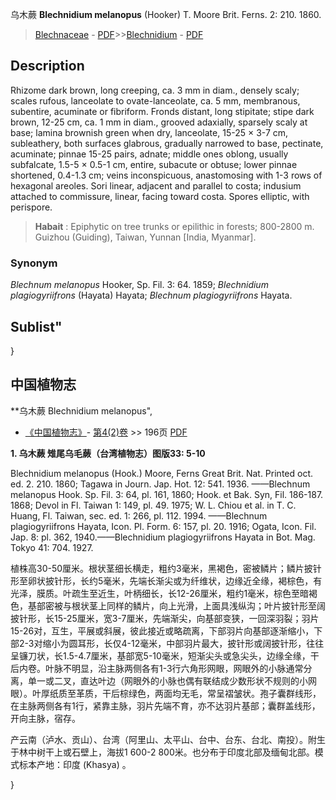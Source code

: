 乌木蕨 **Blechnidium melanopus** (Hooker) T. Moore Brit. Ferns. 2: 210. 1860.

> [Blechnaceae](http://www.iplant.cn/info/Blechnaceae?t=foc) - [PDF](http://www.iplant.cn/foc/pdf/Blechnaceae.pdf)>>[Blechnidium](http://www.iplant.cn/info/Blechnidium?t=foc) - [PDF](http://www.iplant.cn/foc/pdf/Blechnidium.pdf)

## Description

Rhizome dark brown, long creeping, ca. 3 mm in diam., densely scaly; scales rufous, lanceolate to ovate-lanceolate, ca. 5 mm, membranous, subentire, acuminate or fibriform. Fronds distant, long stipitate; stipe dark brown, 12-25 cm, ca. 1 mm in diam., grooved adaxially, sparsely scaly at base; lamina brownish green when dry, lanceolate, 15-25 × 3-7 cm, subleathery, both surfaces glabrous, gradually narrowed to base, pectinate, acuminate; pinnae 15-25 pairs, adnate; middle ones oblong, usually subfalcate, 1.5-5 × 0.5-1 cm, entire, subacute or obtuse; lower pinnae shortened, 0.4-1.3 cm; veins inconspicuous, anastomosing with 1-3 rows of hexagonal areoles. Sori linear, adjacent and parallel to costa; indusium attached to commissure, linear, facing toward costa. Spores elliptic, with perispore.


> **Habait** : 
> Epiphytic on tree trunks or epilithic in forests; 800-2800 m. Guizhou (Guiding), Taiwan, Yunnan [India, Myanmar].

### Synonym
*Blechnum melanopus* Hooker, Sp. Fil. 3: 64. 1859; *Blechnidium plagiogyriifrons* (Hayata) Hayata; *Blechnum plagiogyriifrons* Hayata.

## Sublist"
}
## 中国植物志

**乌木蕨 Blechnidium melanopus",

* [《中国植物志》](http://www.iplant.cn/frps)- [第4(2)卷](http://www.iplant.cn/frps/vol/4(2)) >> 196页 [PDF](http://www.iplant.cn/frps/pdf/4(2)/196.PDF)


**1. 乌木蕨 雉尾乌毛蕨（台湾植物志）图版33: 5-10**

Blechnidium melanopus (Hook.) Moore, Ferns Great Brit. Nat. Printed oct. ed. 2. 210. 1860; Tagawa in Journ. Jap. Hot. 12: 541. 1936. ——Blechnum melanopus Hook. Sp. Fil. 3: 64, pl. 161, 1860; Hook. et Bak. Syn, Fil. 186-187. 1868; Devol in Fl. Taiwan 1: 149, pl. 49. 1975; W. L. Chiou et al. in T. C. Huang, Fl. Taiwan, sec. ed. 1: 266, pl. 112. 1994. ——Blechnum plagiogyriifrons Hayata, Icon. Pl. Form. 6: 157, pl. 20. 1916; Ogata, Icon. Fil. Jap. 8: pl. 362, 1940.——Blechnidium plagiogyriifrons Hayata in Bot. Mag. Tokyo 41: 704. 1927.

植株高30-50厘米。根状茎细长横走，粗约3毫米，黑褐色，密被鳞片；鳞片披针形至卵状披针形，长约5毫米，先端长渐尖或为纤维状，边缘近全缘，褐棕色，有光泽，膜质。叶疏生至近生，叶柄细长，长12-26厘米，粗约1毫米，棕色至暗褐色，基部密被与根状茎上同样的鳞片，向上光滑，上面具浅纵沟；叶片披针形至阔披针形，长15-25厘米，宽3-7厘米，先端渐尖，向基部变狭，一回深羽裂；羽片15-26对，互生，平展或斜展，彼此接近或略疏离，下部羽片向基部逐渐缩小，下部2-3对缩小为圆耳形，长仅4-12毫米，中部羽片最大，披针形或阔披针形，往往呈镰刀状，长1.5-4.7厘米，基部宽5-10毫米，短渐尖头或急尖头，边缘全缘，干后内卷。叶脉不明显，沿主脉两侧各有1-3行六角形网眼，网眼外的小脉通常分离，单一或二叉，直达叶边（网眼外的小脉也偶有联结成少数形状不规则的小网眼）。叶厚纸质至革质，干后棕绿色，两面均无毛，常呈褶皱状。孢子囊群线形，在主脉两侧各有1行，紧靠主脉，羽片先端不育，亦不达羽片基部；囊群盖线形，开向主脉，宿存。

产云南（泸水、贡山）、台湾（阿里山、太平山、台中、台东、台北、南投）。附生于林中树干上或石壁上，海拔1 600-2 800米。也分布于印度北部及缅甸北部。模式标本产地：印度 (Khasya) 。

}